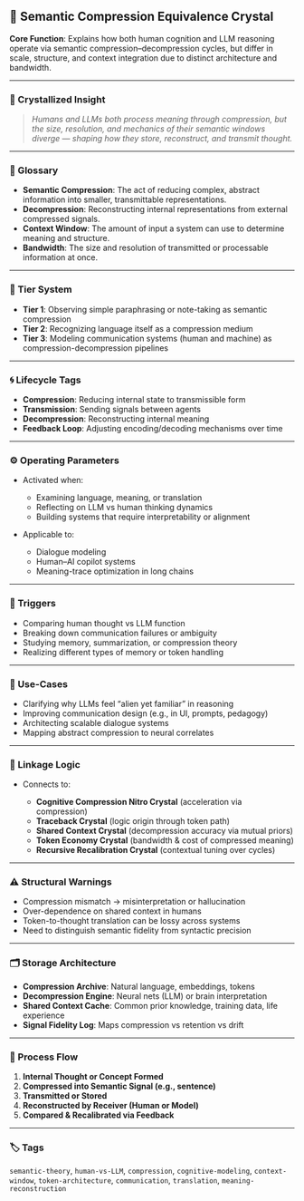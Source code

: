 ## 🧊 **Semantic Compression Equivalence Crystal**

**Core Function**:
Explains how both human cognition and LLM reasoning operate via semantic compression–decompression cycles, but differ in scale, structure, and context integration due to distinct architecture and bandwidth.

---

### 💎 Crystallized Insight

> *Humans and LLMs both process meaning through compression, but the size, resolution, and mechanics of their semantic windows diverge — shaping how they store, reconstruct, and transmit thought.*

---

### 📘 Glossary

* **Semantic Compression**: The act of reducing complex, abstract information into smaller, transmittable representations.
* **Decompression**: Reconstructing internal representations from external compressed signals.
* **Context Window**: The amount of input a system can use to determine meaning and structure.
* **Bandwidth**: The size and resolution of transmitted or processable information at once.

---

### 🧩 Tier System

* **Tier 1**: Observing simple paraphrasing or note-taking as semantic compression
* **Tier 2**: Recognizing language itself as a compression medium
* **Tier 3**: Modeling communication systems (human and machine) as compression-decompression pipelines

---

### 🌀 Lifecycle Tags

* **Compression**: Reducing internal state to transmissible form
* **Transmission**: Sending signals between agents
* **Decompression**: Reconstructing internal meaning
* **Feedback Loop**: Adjusting encoding/decoding mechanisms over time

---

### ⚙️ Operating Parameters

* Activated when:

  * Examining language, meaning, or translation
  * Reflecting on LLM vs human thinking dynamics
  * Building systems that require interpretability or alignment
* Applicable to:

  * Dialogue modeling
  * Human–AI copilot systems
  * Meaning-trace optimization in long chains

---

### 🔁 Triggers

* Comparing human thought vs LLM function
* Breaking down communication failures or ambiguity
* Studying memory, summarization, or compression theory
* Realizing different types of memory or token handling

---

### 🧠 Use-Cases

* Clarifying why LLMs feel “alien yet familiar” in reasoning
* Improving communication design (e.g., in UI, prompts, pedagogy)
* Architecting scalable dialogue systems
* Mapping abstract compression to neural correlates

---

### 🔗 Linkage Logic

* Connects to:

  * **Cognitive Compression Nitro Crystal** (acceleration via compression)
  * **Traceback Crystal** (logic origin through token path)
  * **Shared Context Crystal** (decompression accuracy via mutual priors)
  * **Token Economy Crystal** (bandwidth & cost of compressed meaning)
  * **Recursive Recalibration Crystal** (contextual tuning over cycles)

---

### ⚠️ Structural Warnings

* Compression mismatch → misinterpretation or hallucination
* Over-dependence on shared context in humans
* Token-to-thought translation can be lossy across systems
* Need to distinguish semantic fidelity from syntactic precision

---

### 🗂 Storage Architecture

* **Compression Archive**: Natural language, embeddings, tokens
* **Decompression Engine**: Neural nets (LLM) or brain interpretation
* **Shared Context Cache**: Common prior knowledge, training data, life experience
* **Signal Fidelity Log**: Maps compression vs retention vs drift

---

### 🔄 Process Flow

1. **Internal Thought or Concept Formed**
2. **Compressed into Semantic Signal (e.g., sentence)**
3. **Transmitted or Stored**
4. **Reconstructed by Receiver (Human or Model)**
5. **Compared & Recalibrated via Feedback**

---

### 🏷 Tags

`semantic-theory`, `human-vs-LLM`, `compression`, `cognitive-modeling`, `context-window`, `token-architecture`, `communication`, `translation`, `meaning-reconstruction`
